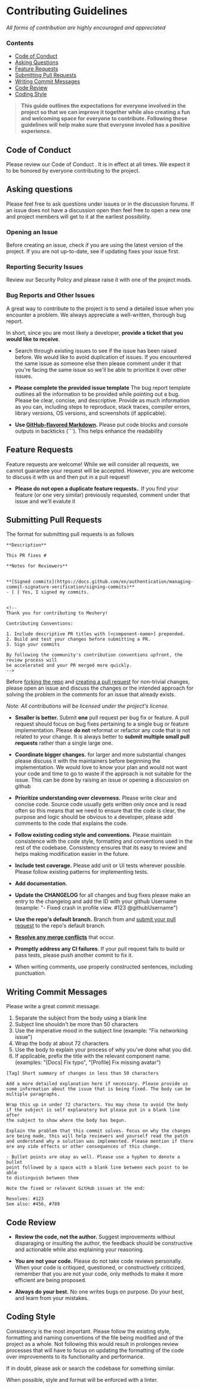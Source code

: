 # Contributing Guidelines

*All forms of contribution are highly encouraged and appreciated* 

### Contents

- [Code of Conduct](#code-of-conduct)
- [Asking Questions](#asking-questions)
- [Feature Requests](#feature-requests)
- [Submitting Pull Requests](#submitting-pull-requests)
- [Writing Commit Messages](#writing-commit-messages)
- [Code Review](#check_mark-code-review)
- [Coding Style](#care-coding-style)


> **This guide outlines the expectations for everyone involved in the project so that we can improve it together while also creating a fun and welcoming space for everyone to contribute. Following these guidelines will help make sure that everyone involed has a positive experience.**

## Code of Conduct

Please review our Code of Conduct . It is in effect at all times. We expect it to be honored by everyone contributing to the project.

## Asking questions

Please feel free to ask questions under issues or in the discussion forums. If an issue does not have a discussion open then feel free to open a new one and project members will get to it at the earliest possibility.

### Opening an Issue

Before creating an issue, check if you are using the latest version of the project. If you are not up-to-date, see if updating fixes your issue first.

### Reporting Security Issues

Review our Security Policy and please raise it with one of the project mods.

### Bug Reports and Other Issues

A great way to contribute to the project is to send a detailed issue when you encounter a problem. We always appreciate a well-written, thorough bug report.

In short, since you are most likely a developer, **provide a ticket that you would like to receive**.

- Search through existing issues to see if the issue has been raised before. We would like to avoid duplication of issues. If you encountered the same issue as someone else then please comment under it that you're facing the same issue so we'll be able to prioritize it over other issues. 

- **Please complete the provided issue template** The bug report template outlines all the information to be provided while pointing out a bug. Please be clear, concise, and descriptive. Provide as much information as you can, including steps to reproduce, stack traces, compiler errors, library versions, OS versions, and screenshots (if applicable).

- **Use [GitHub-flavored Markdown](https://help.github.com/en/github/writing-on-github/basic-writing-and-formatting-syntax).** Please put code blocks and console outputs in backticks (```). This helps enhance the readability

## Feature Requests

Feature requests are welcome! While we will consider all requests, we cannot guarantee your request will be accepted. However, you are welcome to discuss it with us and then put in a pull request!

- **Please do not open a duplicate feature requests.**. If you find your feature (or one very similar) previously requested, comment under that issue and we'll evalute it 



## Submitting Pull Requests

The format for submitting pull requests is as follows

```
**Description**

This PR fixes #

**Notes for Reviewers**


**[Signed commits](https://docs.github.com/en/authentication/managing-commit-signature-verification/signing-commits)**
- [ ] Yes, I signed my commits.
 

<!--
Thank you for contributing to Meshery! 

Contributing Conventions:

1. Include descriptive PR titles with [<component-name>] prepended.
2. Build and test your changes before submitting a PR. 
3. Sign your commits

By following the community's contribution conventions upfront, the review process will 
be accelerated and your PR merged more quickly.
-->

```

 Before [forking the repo](https://help.github.com/en/github/getting-started-with-github/fork-a-repo) and [creating a pull request](https://help.github.com/en/github/collaborating-with-issues-and-pull-requests/proposing-changes-to-your-work-with-pull-requests) for non-trivial changes, please open an issue and discuss the changes or the intended approach for solving the problem in the comments for an issue that already exists.

*Note: All contributions will be licensed under the project's license.*


- **Smaller is better.** Submit **one** pull request per bug fix or feature. A pull request should focus on bug fixes pertaining to a single bug or feature implementation. Please **do not** reformat or refactor any code that is not related to your change. It is always better to **submit multiple small pull requests** rather than a single large one. 

- **Coordinate bigger changes.** for larger and more substantial changes please discuss it with the maintainers before beginning the implementation. We would love to know your plan and would not want your code and time to go to waste if the approach is not suitable for the issue. This can be done by raising an issue or opening a discussion on github

- **Prioritize understanding over cleverness.** Please write clear and concise code. Source code usually gets written only once and is read often so this means that we need to ensure that the code is clear, the purpose and logic should be obvious to a developer, please add comments to the code that explains the code. 

- **Follow existing coding style and conventions.** Please maintain consistence with the code style, formatting and conventions used in the rest of the codebase. Consistency ensures that its easy to review and helps making modification easier in the future.

- **Include test coverage.** Please add unit or UI tests wherever possible. Please follow existing patterns for implementing tests.

- **Add documentation.**

- **Update the CHANGELOG** for all changes and bug fixes please make an entry to the changelog and add the ID with your github Username (example: "- Fixed crash in profile view. #123 @githubUsername")

- **Use the repo's default branch.** Branch from and [submit your pull request](https://help.github.com/en/github/collaborating-with-issues-and-pull-requests/creating-a-pull-request-from-a-fork) to the repo's default branch.

- **[Resolve any merge conflicts](https://help.github.com/en/github/collaborating-with-issues-and-pull-requests/resolving-a-merge-conflict-on-github)** that occur.

- **Promptly address any CI failures**. If your pull request fails to build or pass tests, please push another commit to fix it. 

- When writing comments, use properly constructed sentences, including punctuation.



## Writing Commit Messages

Please write a great commit message.

1. Separate the subject from the body using a blank line
1. Subject line shouldn't be more than 50 characters
1. Use the imperative mood in the subject line (example: "Fix networking issue")
1. Wrap the body at about 72 characters
1. Use the body to explain your process of why you've done what you did.
1. If applicable, prefix the title with the relevant component name. (examples: "[Docs] Fix typo", "[Profile] Fix missing avatar")

```
[Tag] Short summary of changes in less than 50 characters

Add a more detailed explanation here if necessary. Please provide us 
some information about the issue that is being fixed. The body can be
multiple paragraphs.

Wrap this up in under 72 characters. You may chose to avoid the body
if the subject is self explanatory but please put in a blank line after
the subject to show where the body has begun.

Explain the problem that this commit solves. Focus on why the changes
are being made, this will help reviewers and yourself read the patch
and understand why a solution was implemented. Please mention if there
are any side effects or other consequences of this change.

- Bullet points are okay as well. Please use a hyphen to denote a bullet
point followed by a space with a blank line between each point to be able
to distinguish between them

Note the fixed or relevant GitHub issues at the end:

Resolves: #123
See also: #456, #789
```

## Code Review

- **Review the code, not the author.** Suggest improvements without disparaging or insulting the author, the feedback should be constructive and actionable while also explaining your reasoning.

- **You are not your code.** Please do not take code reviews personally. When your code is critiqued, questioned, or constructively criticized, remember that you are not your code, only methods to make it more efficient are being proposed. 

- **Always do your best.** No one writes bugs on purpose. Do your best, and learn from your mistakes.

## Coding Style

Consistency is the most important. Please follow the existing style, formatting and naming conventions of the file being modified and of the project as a whole. Not following this would result in prolonges review processes that will have to focus on updating the formatting of the code over improvements to its functionality and performance.

If in doubt, please ask or search the codebase for something similar.

When possible, style and format will be enforced with a linter.